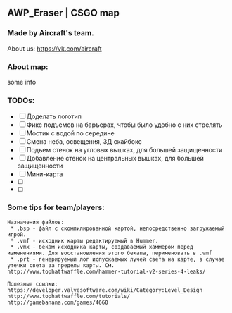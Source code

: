 ## AWP_Eraser | CSGO map
### Made by Aircraft's team.
About us: https://vk.com/aircraft

### About map:
some info

### TODOs:
- [ ] Доделать логотип
- [ ] Фикс подъемов на баръерах, чтобы было удобно с них стрелять
- [ ] Мостик с водой по середине
- [ ] Смена неба, освещения, 3Д скайбокс
- [ ] Подъем стенок на угловых вышках, для большей защищенности
- [ ] Добавление стенок на центральных вышках, для большей защищенности
- [ ] Мини-карта
- [ ] 
- [ ] 

### Some tips for team/players:
```
Назначения файлов:
 * .bsp - файл с скомпилированной картой, непосредственно загружаемый игрой.
 * .vmf - исходник карты редактируемый в Hummer.
 * .vmx - бекам исходника карты, создаваемый хаммером перед изменениями. Для восстановления этого бекапа, перименовать в .vmf
 * .prt - генерируемый лог испускаемых лучей света на карте, в случае утечки света за пределы карты. См. http://www.tophattwaffle.com/hammer-tutorial-v2-series-4-leaks/
```
```
Полезные ссылки:
https://developer.valvesoftware.com/wiki/Category:Level_Design
http://www.tophattwaffle.com/tutorials/
http://gamebanana.com/games/4660
```